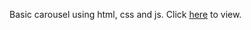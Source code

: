 Basic carousel using html, css and js. Click [here](https://bikash3024.github.io/carousel/) to view.
